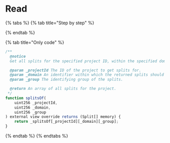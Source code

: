 # Read

{% tabs %}
{% tab title="Step by step" %}

{% endtab %}

{% tab title="Only code" %}
```javascript
/**
  @notice 
  Get all splits for the specified project ID, within the specified domain, for the specified group.

  @param _projectId The ID of the project to get splits for.
  @param _domain An identifier within which the returned splits should be considered active.
  @param _group The identifying group of the splits.

  @return An array of all splits for the project.
 */
function splitsOf(
    uint256 _projectId,
    uint256 _domain,
    uint256 _group
) external view override returns (Split[] memory) {
    return _splitsOf[_projectId][_domain][_group];
}
```
{% endtab %}
{% endtabs %}

